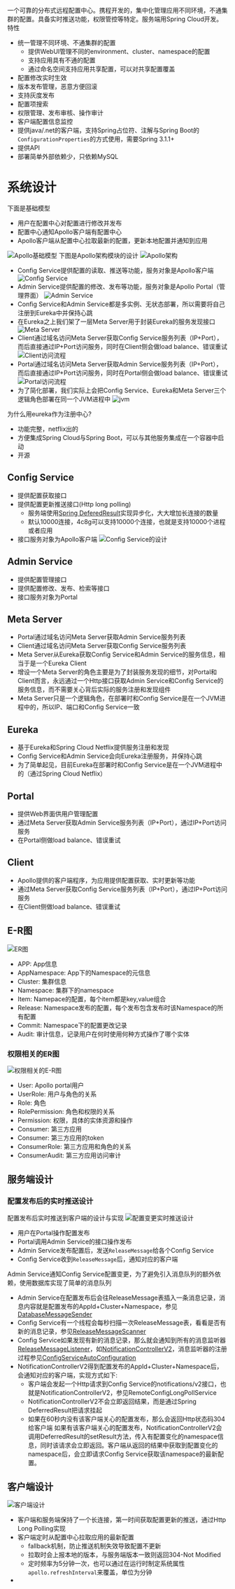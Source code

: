 一个可靠的分布式远程配置中心。携程开发的，集中化管理应用不同环境，不通集群的配置。具备实时推送功能，权限管控等特定。服务端用Spring Cloud开发。特性
- 统一管理不同环境、不通集群的配置
  - 提供WebUI管理不同的environment、cluster、namespace的配置
  - 支持应用具有不通的配置
  - 通过命名空间支持应用共享配置，可以对共享配置覆盖
- 配置修改实时生效
- 版本发布管理，恶意方便回滚
- 支持灰度发布
- 配置项搜索
- 权限管理、发布审核、操作审计
- 客户端配置信息监控
- 提供java/.net的客户端，支持Spring占位符、注解与Spring Boot的`ConfigurationProperties`的方式使用，需要Spring 3.1.1+
- 提供API
- 部署简单外部依赖少，只依赖MySQL

# 系统设计
下面是基础模型
- 用户在配置中心对配置进行修改并发布
- 配置中心通知Apollo客户端有配置中心
- Apollo客户端从配置中心拉取最新的配置，更新本地配置并通知到应用

![Apollo基础模型](pic/basic-architecture.png)
下图是Apollo架构模块的设计
![Apollo架构](pic/overall-architecture.png)
- Config Service提供配置的读取、推送等功能，服务对象是Apollo客户端
  ![Config Service](pic/config-service.png)
- Admin Service提供配置的修改、发布等功能，服务对象是Apollo Portal（管理界面）
  ![Admin Service](pic/admin-service.png)
- Config Service和Admin Service都是多实例、无状态部署，所以需要将自己注册到Eureka中并保持心跳
- 在Eureka之上我们架了一层Meta Server用于封装Eureka的服务发现接口
  ![Meta Server](pic/meta-server.png)
- Client通过域名访问Meta Server获取Config Service服务列表（IP+Port），而后直接通过IP+Port访问服务，同时在Client侧会做load balance、错误重试
  ![Client访问流程](pic/client-meta-config.png)
- Portal通过域名访问Meta Server获取Admin Service服务列表（IP+Port），而后直接通过IP+Port访问服务，同时在Portal侧会做load balance、错误重试
  ![Portal访问流程](pic/port-meta-admin.png)
- 为了简化部署，我们实际上会把Config Service、Eureka和Meta Server三个逻辑角色部署在同一个JVM进程中
  ![jvm](pic/config-eureka-meta.png)

为什么用eureka作为注册中心?
- 功能完整，netflix出的
- 方便集成Spring Cloud与Spring Boot，可以与其他服务集成在一个容器中启动
- 开源
## Config Service
- 提供配置获取接口
- 提供配置更新推送接口(Http long polling)
  - 服务端使用[Spring DeferedResult](http://docs.spring.io/spring/docs/current/javadoc-api/org/springframework/web/context/request/async/DeferredResult.html)实现异步化，大大增加长连接的数量
  - 默认10000连接，4c8g可以支持10000个连接，也就是支持10000个进程或者应用
- 接口服务对象为Apollo客户端
![Config Service的设计](pic/config-service-design.png)
## Admin Service
- 提供配置管理接口
- 提供配置修改、发布、检索等接口
- 接口服务对象为Portal
## Meta Server
- Portal通过域名访问Meta Server获取Admin Service服务列表
- Client通过域名访问Meta Server获取Config Service服务列表
- Meta Server从Eureka获取Config Service和Admin Service的服务信息，相当于是一个Eureka Client
- 增设一个Meta Server的角色主要是为了封装服务发现的细节，对Portal和Client而言，永远通过一个Http接口获取Admin Service和Config Service的服务信息，而不需要关心背后实际的服务注册和发现组件
- Meta Server只是一个逻辑角色，在部署时和Config Service是在一个JVM进程中的，所以IP、端口和Config Service一致
## Eureka
- 基于Eureka和Spring Cloud Netflix提供服务注册和发现
- Config Service和Admin Service会向Eureka注册服务，并保持心跳
- 为了简单起见，目前Eureka在部署时和Config Service是在一个JVM进程中的（通过Spring Cloud Netflix）
## Portal
- 提供Web界面供用户管理配置
- 通过Meta Server获取Admin Service服务列表（IP+Port），通过IP+Port访问服务
- 在Portal侧做load balance、错误重试
## Client
- Apollo提供的客户端程序，为应用提供配置获取、实时更新等功能
- 通过Meta Server获取Config Service服务列表（IP+Port），通过IP+Port访问服务
- 在Client侧做load balance、错误重试
## E-R图
![ER图](./pic/apollo-erd.png)
- APP: App信息
- AppNamespace: App下的Namespace的元信息
- Cluster: 集群信息
- Namespace: 集群下的namespace
- Item: Namepace的配置，每个item都是key,value组合
- Release: Namespace发布的配置，每个发布包含发布时该Namespace的所有配置
- Commit: Namespace下的配置更改记录
- Audit: 审计信息，记录用户在何时使用何种方式操作了哪个实体
### 权限相关的ER图
![权限相关的E-R图](./pic/apollo-erd-role-permission.png)
- User: Apollo portal用户
- UserRole: 用户与角色的关系
- Role: 角色
- RolePermission: 角色和权限的关系
- Permission: 权限，具体的实体资源和操作
- Consumer: 第三方应用
- Consumer: 第三方应用的token
- ConsumerRole: 第三方应用和角色的关系
- ConsumerAudit: 第三方应用访问审计
## 服务端设计
### 配置发布后的实时推送设计
配置发布后实时推送到客户端的设计与实现
![配置变更实时推送设计](./pic/release-message-notification-design.png)
- 用户在Portal操作配置发布
- Portal调用Admin Service的接口操作发布
- Admin Service发布配置后，发送`ReleaseMessage`给各个Config Service
- Config Service收到`ReleaseMessage`后，通知对应的客户端

Admin Service通知Config Service配置变更，为了避免引入消息队列的额外依赖，使用数据库实现了简单的消息队列
- Admin Service在配置发布后会往ReleaseMessage表插入一条消息记录，消息内容就是配置发布的AppId+Cluster+Namespace，参见[DatabaseMessageSender](https://github.com/apolloconfig/apollo/blob/master/apollo-biz/src/main/java/com/ctrip/framework/apollo/biz/message/DatabaseMessageSender.java)
- Config Service有一个线程会每秒扫描一次ReleaseMessage表，看看是否有新的消息记录，参见[ReleaseMessageScanner](https://github.com/apolloconfig/apollo/blob/master/apollo-biz/src/main/java/com/ctrip/framework/apollo/biz/message/ReleaseMessageScanner.java)
- Config Service如果发现有新的消息记录，那么就会通知到所有的消息监听器[ReleaseMessageListener](https://github.com/apolloconfig/apollo/blob/master/apollo-biz/src/main/java/com/ctrip/framework/apollo/biz/message/ReleaseMessageListener.java)，如[NotificationControllerV2](https://github.com/apolloconfig/apollo/blob/master/apollo-configservice/src/main/java/com/ctrip/framework/apollo/configservice/controller/NotificationControllerV2.java)，消息监听器的注册过程参见[ConfigServiceAutoConfiguration](https://github.com/apolloconfig/apollo/blob/master/apollo-configservice/src/main/java/com/ctrip/framework/apollo/configservice/ConfigServiceAutoConfiguration.java)
- NotificationControllerV2得到配置发布的AppId+Cluster+Namespace后，会通知对应的客户端，实现方式如下:
  - 客户端会发起一个Http请求到Config Service的notifications/v2接口，也就是NotificationControllerV2，参见RemoteConfigLongPollService
  - NotificationControllerV2不会立即返回结果，而是通过Spring DeferredResult把请求挂起
  - 如果在60秒内没有该客户端关心的配置发布，那么会返回Http状态码304给客户端
如果有该客户端关心的配置发布，NotificationControllerV2会调用DeferredResult的setResult方法，传入有配置变化的namespace信息，同时该请求会立即返回。客户端从返回的结果中获取到配置变化的namespace后，会立即请求Config Service获取该namespace的最新配置。
## 客户端设计
![客户端设计](./pic/client-architecture.png)
- 客户端和服务端保持了一个长连接，第一时间获取配置更新的推送，通过Http Long Polling实现
- 客户端定时从配置中心拉取应用的最新配置
  - fallback机制，防止推送机制失效导致配置不更新
  - 拉取时会上报本地的版本，与服务端版本一致则返回304-Not Modified
  - 定时频率为5分钟一次，也可以通过在运行时制定系统属性`apollo.refreshInterval`来覆盖，单位为分钟
- 
































